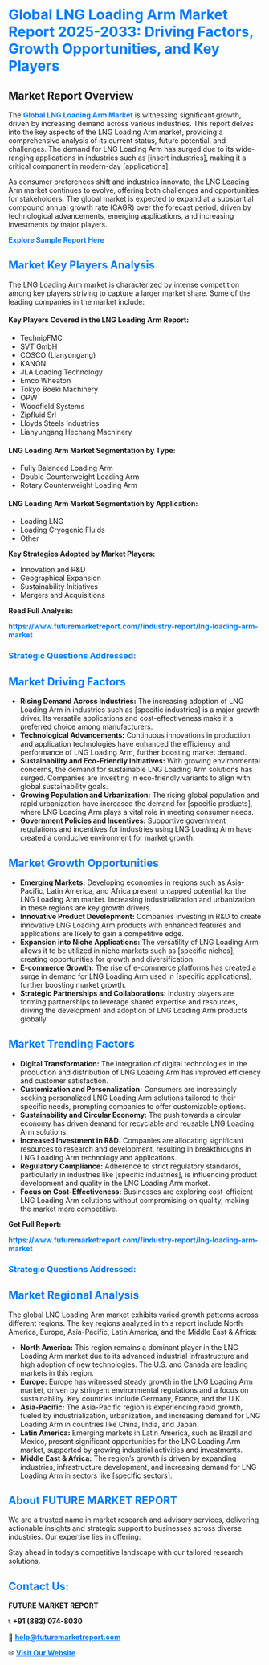 <h1 style="color: #007BFF;">Global LNG Loading Arm Market Report 2025-2033: Driving Factors, Growth Opportunities, and Key Players</h1>

<section id="overview">
<h2>Market Report Overview</h2>
<p>The <a href="https://www.futuremarketreport.com//industry-report/lng-loading-arm-market" style="color: #007BFF; text-decoration: none;"><strong>Global LNG Loading Arm Market</strong></a> is witnessing significant growth, driven by increasing demand across various industries. This report delves into the key aspects of the LNG Loading Arm market, providing a comprehensive analysis of its current status, future potential, and challenges. The demand for LNG Loading Arm has surged due to its wide-ranging applications in industries such as [insert industries], making it a critical component in modern-day [applications].</p>
<p>As consumer preferences shift and industries innovate, the LNG Loading Arm market continues to evolve, offering both challenges and opportunities for stakeholders. The global market is expected to expand at a substantial compound annual growth rate (CAGR) over the forecast period, driven by technological advancements, emerging applications, and increasing investments by major players.</p>
</section>

<section id="overview">
<p><a href="https://www.futuremarketreport.com//request-sample/reportId=55305" style="color: #007BFF; text-decoration: none;"><strong>Explore Sample Report Here</strong></a></p>
</section>

<section id="key-players">
<h2 style="color: #007BFF;">Market Key Players Analysis</h2>
<p>The LNG Loading Arm market is characterized by intense competition among key players striving to capture a larger market share. Some of the leading companies in the market include:</p>
<h4>Key Players Covered in the LNG Loading Arm Report:</h4>
<ul><li>TechnipFMC</li><li>SVT GmbH</li><li>COSCO (Lianyungang)</li><li>KANON</li><li>JLA Loading Technology</li><li>Emco Wheaton</li><li>Tokyo Boeki Machinery</li><li>OPW</li><li>Woodfield Systems</li><li>Zipfluid Srl</li><li>Lloyds Steels Industries</li><li>Lianyungang Hechang Machinery</li></ul>
<h4>LNG Loading Arm Market Segmentation by Type:</h4>
<ul><li>Fully Balanced Loading Arm</li><li>Double Counterweight Loading Arm</li><li>Rotary Counterweight Loading Arm</li></ul>

<h4>LNG Loading Arm Market Segmentation by Application:</h4>
<ul><li>Loading LNG</li><li>Loading Cryogenic Fluids</li><li>Other</li></ul>
<p><strong>Key Strategies Adopted by Market Players:</strong></p>
<ul>
<li>Innovation and R&D</li>
<li>Geographical Expansion</li>
<li>Sustainability Initiatives</li>
<li>Mergers and Acquisitions</li>
</ul>
</section>

<section>
<p><strong>Read Full Analysis: </strong></p><a href="https://www.futuremarketreport.com//industry-report/lng-loading-arm-market" style="color: #007BFF; text-decoration: none;"><strong>https://www.futuremarketreport.com//industry-report/lng-loading-arm-market</strong></a>
<h3 style="color: #007BFF;">Strategic Questions Addressed:</h3>
</section>

<section id="driving-factors">
<h2 style="color: #007BFF;">Market Driving Factors</h2>
<ul>
<li><strong>Rising Demand Across Industries:</strong> The increasing adoption of LNG Loading Arm in industries such as [specific industries] is a major growth driver. Its versatile applications and cost-effectiveness make it a preferred choice among manufacturers.</li>
<li><strong>Technological Advancements:</strong> Continuous innovations in production and application technologies have enhanced the efficiency and performance of LNG Loading Arm, further boosting market demand.</li>
<li><strong>Sustainability and Eco-Friendly Initiatives:</strong> With growing environmental concerns, the demand for sustainable LNG Loading Arm solutions has surged. Companies are investing in eco-friendly variants to align with global sustainability goals.</li>
<li><strong>Growing Population and Urbanization:</strong> The rising global population and rapid urbanization have increased the demand for [specific products], where LNG Loading Arm plays a vital role in meeting consumer needs.</li>
<li><strong>Government Policies and Incentives:</strong> Supportive government regulations and incentives for industries using LNG Loading Arm have created a conducive environment for market growth.</li>
</ul>
</section>

<section id="growth-opportunities">
<h2 style="color: #007BFF;">Market Growth Opportunities</h2>
<ul>
<li><strong>Emerging Markets:</strong> Developing economies in regions such as Asia-Pacific, Latin America, and Africa present untapped potential for the LNG Loading Arm market. Increasing industrialization and urbanization in these regions are key growth drivers.</li>
<li><strong>Innovative Product Development:</strong> Companies investing in R&D to create innovative LNG Loading Arm products with enhanced features and applications are likely to gain a competitive edge.</li>
<li><strong>Expansion into Niche Applications:</strong> The versatility of LNG Loading Arm allows it to be utilized in niche markets such as [specific niches], creating opportunities for growth and diversification.</li>
<li><strong>E-commerce Growth:</strong> The rise of e-commerce platforms has created a surge in demand for LNG Loading Arm used in [specific applications], further boosting market growth.</li>
<li><strong>Strategic Partnerships and Collaborations:</strong> Industry players are forming partnerships to leverage shared expertise and resources, driving the development and adoption of LNG Loading Arm products globally.</li>
</ul>
</section>

<section id="trending-factors">
<h2 style="color: #007BFF;">Market Trending Factors</h2>
<ul>
<li><strong>Digital Transformation:</strong> The integration of digital technologies in the production and distribution of LNG Loading Arm has improved efficiency and customer satisfaction.</li>
<li><strong>Customization and Personalization:</strong> Consumers are increasingly seeking personalized LNG Loading Arm solutions tailored to their specific needs, prompting companies to offer customizable options.</li>
<li><strong>Sustainability and Circular Economy:</strong> The push towards a circular economy has driven demand for recyclable and reusable LNG Loading Arm solutions.</li>
<li><strong>Increased Investment in R&D:</strong> Companies are allocating significant resources to research and development, resulting in breakthroughs in LNG Loading Arm technology and applications.</li>
<li><strong>Regulatory Compliance:</strong> Adherence to strict regulatory standards, particularly in industries like [specific industries], is influencing product development and quality in the LNG Loading Arm market.</li>
<li><strong>Focus on Cost-Effectiveness:</strong> Businesses are exploring cost-efficient LNG Loading Arm solutions without compromising on quality, making the market more competitive.</li>
</ul>
</section>

<section>
<p><strong>Get Full Report: </strong></p><a href="https://www.futuremarketreport.com//industry-report/lng-loading-arm-market" style="color: #007BFF; text-decoration: none;"><strong>https://www.futuremarketreport.com//industry-report/lng-loading-arm-market</strong></a>
<h3 style="color: #007BFF;">Strategic Questions Addressed:</h3>
</section>


<section id="regional-analysis">
<h2 style="color: #007BFF;">Market Regional Analysis</h2>
<p>The global LNG Loading Arm market exhibits varied growth patterns across different regions. The key regions analyzed in this report include North America, Europe, Asia-Pacific, Latin America, and the Middle East & Africa:</p>
<ul>
<li><strong>North America:</strong> This region remains a dominant player in the LNG Loading Arm market due to its advanced industrial infrastructure and high adoption of new technologies. The U.S. and Canada are leading markets in this region.</li>
<li><strong>Europe:</strong> Europe has witnessed steady growth in the LNG Loading Arm market, driven by stringent environmental regulations and a focus on sustainability. Key countries include Germany, France, and the U.K.</li>
<li><strong>Asia-Pacific:</strong> The Asia-Pacific region is experiencing rapid growth, fueled by industrialization, urbanization, and increasing demand for LNG Loading Arm in countries like China, India, and Japan.</li>
<li><strong>Latin America:</strong> Emerging markets in Latin America, such as Brazil and Mexico, present significant opportunities for the LNG Loading Arm market, supported by growing industrial activities and investments.</li>
<li><strong>Middle East & Africa:</strong> The region’s growth is driven by expanding industries, infrastructure development, and increasing demand for LNG Loading Arm in sectors like [specific sectors].</li>
</ul>
</section>

<footer>
<h2 style="color: #007BFF;">About FUTURE MARKET REPORT</h2>
<p>We are a trusted name in market research and advisory services, delivering actionable insights and strategic support to businesses across diverse industries. Our expertise lies in offering:</p>

<p>Stay ahead in today’s competitive landscape with our tailored research solutions.</p>

<h2 style="color: #007BFF;">Contact Us:</h2>
<p><strong>FUTURE MARKET REPORT</strong></p>
<p>📞 <strong>+91 (883) 074-8030</strong></p>
<p>📧 <strong><a href="mailto:help@futuremarketreport.com" style="color: #007BFF;">help@futuremarketreport.com</a></strong></p>
<p>🌐 <strong><a href="https://www.futuremarketreport.com/" style="color: #007BFF;">Visit Our Website</a></strong></p>
</footer>